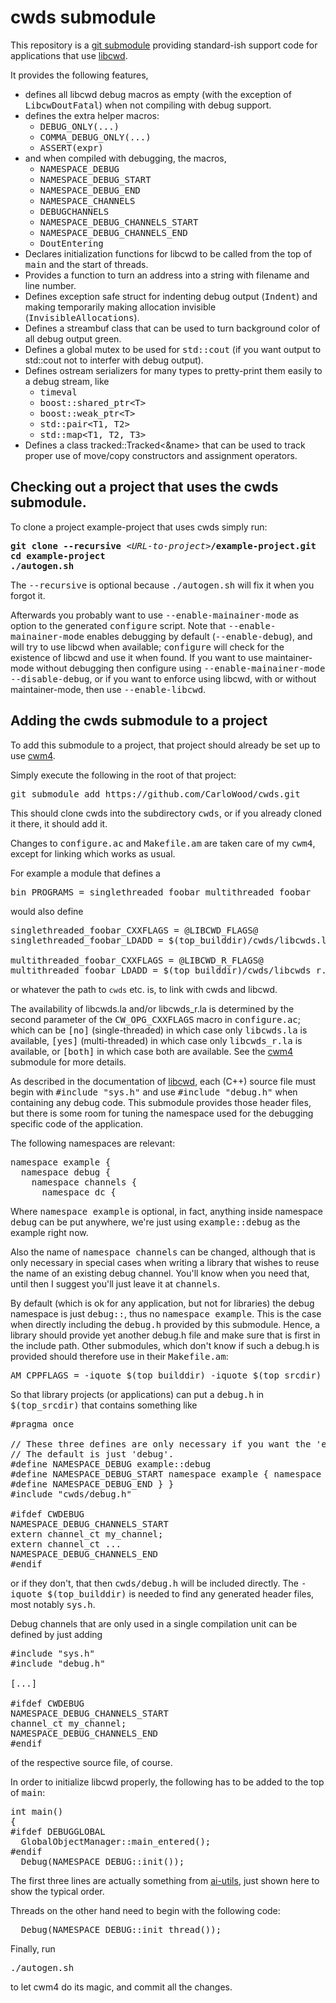 # cwds submodule

This repository is a [git submodule](https://git-scm.com/book/en/v2/Git-Tools-Submodules)
providing standard-ish support code for applications that use [libcwd](https://github.com/CarloWood/libcwd).

It provides the following features,
* defines all libcwd debug macros as empty (with the exception of <tt>LibcwDoutFatal</tt>) when not compiling with debug support.
* defines the extra helper macros:
  * <tt>DEBUG_ONLY(...)</tt>
  * <tt>COMMA_DEBUG_ONLY(...)</tt>
  * <tt>ASSERT(expr)</tt>
* and when compiled with debugging, the macros,
  * <tt>NAMESPACE_DEBUG</tt>
  * <tt>NAMESPACE_DEBUG_START</tt>
  * <tt>NAMESPACE_DEBUG_END</tt>
  * <tt>NAMESPACE_CHANNELS</tt>
  * <tt>DEBUGCHANNELS</tt>
  * <tt>NAMESPACE_DEBUG_CHANNELS_START</tt>
  * <tt>NAMESPACE_DEBUG_CHANNELS_END</tt>
  * <tt>DoutEntering</tt>
* Declares initialization functions for libcwd to be called from the top of <tt>main</tt> and the start of threads.
* Provides a function to turn an address into a string with filename and line number.
* Defines exception safe struct for indenting debug output (<tt>Indent</tt>) and making temporarily making allocation invisible (<tt>InvisibleAllocations</tt>).
* Defines a streambuf class that can be used to turn background color of all debug output green.
* Defines a global mutex to be used for <tt>std::cout</tt> (if you want output to std::cout not to interfer with debug output).
* Defines ostream serializers for many types to pretty-print them easily to a debug stream, like
  * <tt>timeval</tt>
  * <tt>boost::shared_ptr&lt;T&gt;</tt>
  * <tt>boost::weak_ptr&lt;T&gt;</tt>
  * <tt>std::pair&lt;T1, T2&gt;</tt>
  * <tt>std::map&lt;T1, T2, T3&gt;</tt>
* Defines a class tracked::Tracked<&name> that can be used to
  track proper use of move/copy constructors and assignment operators.

## Checking out a project that uses the cwds submodule.

To clone a project example-project that uses cwds simply run:

<pre>
<b>git clone --recursive</b> &lt;<i>URL-to-project</i>&gt;<b>/example-project.git</b>
<b>cd example-project</b>
<b>./autogen.sh</b>
</pre>

The <tt>--recursive</tt> is optional because <tt>./autogen.sh</tt> will fix
it when you forgot it.

Afterwards you probably want to use <tt>--enable-mainainer-mode</tt>
as option to the generated <tt>configure</tt> script. Note that <tt>--enable-mainainer-mode</tt>
enables debugging by default (<tt>--enable-debug</tt>), and will try to use libcwd when
available; <tt>configure</tt> will check for the existence of libcwd and use it when
found. If you want to use maintainer-mode without debugging then configure
using <tt>--enable-mainainer-mode --disable-debug</tt>, or if you want to enforce
using libcwd, with or without maintainer-mode, then use <tt>--enable-libcwd</tt>.

## Adding the cwds submodule to a project

To add this submodule to a project, that project should already
be set up to use [cwm4](https://github.com/CarloWood/cwm4).

Simply execute the following in the root of that project:

<pre>
git submodule add https://github.com/CarloWood/cwds.git
</pre>

This should clone cwds into the subdirectory <tt>cwds</tt>, or
if you already cloned it there, it should add it.

Changes to <tt>configure.ac</tt> and <tt>Makefile.am</tt>
are taken care of my <tt>cwm4</tt>, except for linking
which works as usual.

For example a module that defines a

<pre>
bin_PROGRAMS = singlethreaded_foobar multithreaded_foobar
</pre>

would also define

<pre>
singlethreaded_foobar_CXXFLAGS = @LIBCWD_FLAGS@
singlethreaded_foobar_LDADD = $(top_builddir)/cwds/libcwds.la

multithreaded_foobar_CXXFLAGS = @LIBCWD_R_FLAGS@
multithreaded_foobar_LDADD = $(top_builddir)/cwds/libcwds_r.la
</pre>

or whatever the path to `cwds` etc. is, to link with cwds and libcwd.

The availability of libcwds.la and/or libcwds_r.la is determined by the second
parameter of the <tt>CW_OPG_CXXFLAGS</tt> macro in <tt>configure.ac</tt>;
which can be <tt>[no]</tt> (single-threaded) in which case only <tt>libcwds.la</tt>
is available, <tt>[yes]</tt> (multi-threaded) in which case only <tt>libcwds_r.la</tt>
is available, or <tt>[both]</tt> in which case both are available.
See the [cwm4](https://github.com/CarloWood/cwm4) submodule for more details.

As described in the documentation of [libcwd](https://github.com/CarloWood/libcwd),
each (C++) source file must begin with <tt>#include "sys.h"</tt> and
use <tt>#include "debug.h"</tt> when containing any debug code.
This submodule provides those header files, but there is some room for tuning
the namespace used for the debugging specific code of the application.

The following namespaces are relevant:

<pre>
namespace example {
  namespace debug {
    namespace channels {
      namespace dc {
</pre>

Where <tt>namespace example</tt> is optional, in fact, anything
inside namespace <tt>debug</tt> can be put anywhere, we're just using
<tt>example::debug</tt> as the example right now.

Also the name of <tt>namespace channels</tt> can be changed, although
that is only necessary in special cases when writing a library that
wishes to reuse the name of an existing debug channel. You'll know
when you need that, until then I suggest you'll just leave it at
<tt>channels</tt>.

By default (which is ok for any application, but not for libraries)
the debug namespace is just <tt>debug::</tt>, thus no <tt>namespace example</tt>.
This is the case when directly including the <tt>debug.h</tt> provided
by this submodule. Hence, a library should provide yet another debug.h
file and make sure that is first in the include path. Other submodules,
which don't know if such a debug.h is provided should therefore use
in their <tt>Makefile.am</tt>:

<pre>
AM_CPPFLAGS = -iquote $(top_builddir) -iquote $(top_srcdir) -iquote $(top_srcdir)/cwds
</pre>

So that library projects (or applications) can put a <tt>debug.h</tt>
in <tt>$(top_srcdir)</tt> that contains something like

<pre>
#pragma once

// These three defines are only necessary if you want the 'example' namespace.
// The default is just 'debug'.
#define NAMESPACE_DEBUG example::debug
#define NAMESPACE_DEBUG_START namespace example { namespace debug {
#define NAMESPACE_DEBUG_END } }
#include "cwds/debug.h"

#ifdef CWDEBUG
NAMESPACE_DEBUG_CHANNELS_START
extern channel_ct my_channel;
extern channel_ct ...
NAMESPACE_DEBUG_CHANNELS_END
#endif
</pre>

or if they don't, that then <tt>cwds/debug.h</tt> will be included
directly. The <tt>-iquote $(top_builddir)</tt> is needed to find
any generated header files, most notably <tt>sys.h</tt>.

Debug channels that are only used in a single compilation unit can be
defined by just adding

<pre>
#include "sys.h"
#include "debug.h"

[...]

#ifdef CWDEBUG
NAMESPACE_DEBUG_CHANNELS_START
channel_ct my_channel;
NAMESPACE_DEBUG_CHANNELS_END
#endif
</pre>

of the respective source file, of course.

In order to initialize libcwd properly, the following has to be added
to the top of <tt>main</tt>:

<pre>
int main()
{
#ifdef DEBUGGLOBAL
  GlobalObjectManager::main_entered();
#endif
  Debug(NAMESPACE_DEBUG::init());
</pre>

The first three lines are actually something from [ai-utils](https://github.com/CarloWood/ai-utils),
just shown here to show the typical order.

Threads on the other hand need to begin with the following code:

<pre>
  Debug(NAMESPACE_DEBUG::init_thread());
</pre>

Finally, run

<pre>
./autogen.sh
</pre>

to let cwm4 do its magic, and commit all the changes.

